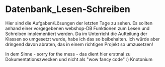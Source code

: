 # Datenbank_Lesen-Schreiben
Hier sind die Aufgaben/Lösungen der letzten Tage zu sehen. Es sollten anhand einer vorgegebenen webshop-DB Funktionen zum Lesen und Schreiben implementiert werden.
Da im Unterricht die Aufteilung der Klassen so umgesetzt wurde, habe ich das so beibehalten. Ich würde aber dringend davon abraten, das in einem richtigen Projekt so umzusetzen!

In dem Sinne - sorry for the mess - das dient hier erstmal zu Dokumentationszwecken und nicht als "wow fancy code" :)
  Knotonium
